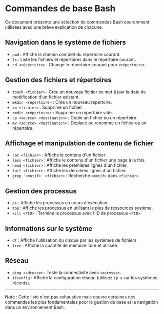 # Commandes de base Bash

Ce document présente une sélection de commandes Bash couramment utilisées avec une brève explication de chacune.

## Navigation dans le système de fichiers

- `pwd` : Affiche le chemin complet du répertoire courant.
- `ls` : Liste les fichiers et répertoires dans le répertoire courant.
- `cd <répertoire>` : Change le répertoire courant pour `<répertoire>`.

## Gestion des fichiers et répertoires

- `touch <fichier>` : Crée un nouveau fichier ou met à jour la date de modification d'un fichier existant.
- `mkdir <répertoire>` : Crée un nouveau répertoire.
- `rm <fichier>` : Supprime un fichier.
- `rmdir <répertoire>` : Supprime un répertoire vide.
- `cp <source> <destination>` : Copie un fichier ou un répertoire.
- `mv <source> <destination>` : Déplace ou renomme un fichier ou un répertoire.

## Affichage et manipulation de contenu de fichier

- `cat <fichier>` : Affiche le contenu d'un fichier.
- `less <fichier>` : Affiche le contenu d'un fichier une page à la fois.
- `head <fichier>` : Affiche les premières lignes d'un fichier.
- `tail <fichier>` : Affiche les dernières lignes d'un fichier.
- `grep '<motif>' <fichier>` : Recherche `<motif>` dans `<fichier>`.

## Gestion des processus

- `ps` : Affiche les processus en cours d'exécution.
- `top` : Affiche les processus en utilisant le plus de ressources système.
- `kill <PID>` : Termine le processus avec l'ID de processus `<PID>`.

## Informations sur le système

- `df` : Affiche l'utilisation du disque par les systèmes de fichiers.
- `free` : Affiche la quantité de mémoire libre et utilisée.

## Réseau

- `ping <adresse>` : Teste la connectivité avec `<adresse>`.
- `ifconfig` : Affiche la configuration réseau (utilisez `ip a` sur les systèmes récents).

---

Note : Cette liste n'est pas exhaustive mais couvre certaines des commandes les plus fondamentales pour la gestion de base et la navigation dans un environnement Bash.
